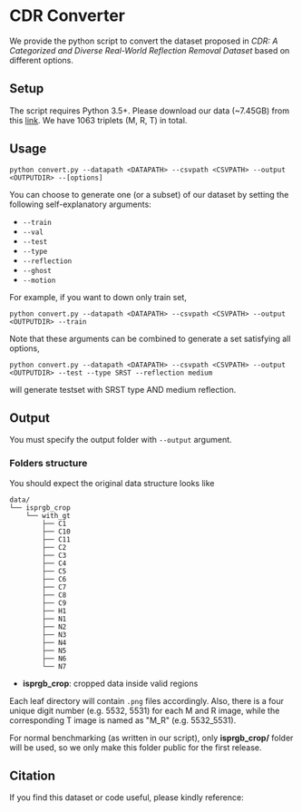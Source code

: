 # CDR Converter
We provide the python script to convert the dataset proposed in _CDR: A Categorized and Diverse Real-World Reflection Removal Dataset_ based on different options.

## Setup
The script requires Python 3.5+.
Please download our data (~7.45GB) from this [link](https://hkustconnect-my.sharepoint.com/:f:/g/personal/xhuangat_connect_ust_hk/EkjThMWOhT1EoKrK-U6l8EkB9BeKQjPNjB3mlK2omAZQIw?e=YPb48i). We have 1063 triplets (M, R, T) in total.

## Usage
```
python convert.py --datapath <DATAPATH> --csvpath <CSVPATH> --output <OUTPUTDIR> --[options]
```

You can choose to generate one (or a subset) of our dataset by setting the following self-explanatory arguments:

- ```--train```
- ```--val```
- ```--test```
- ```--type```
- ```--reflection```
- ```--ghost```
- ```--motion```

For example, if you want to down only train set,
```
python convert.py --datapath <DATAPATH> --csvpath <CSVPATH> --output <OUTPUTDIR> --train
```

Note that these arguments can be combined to generate a set satisfying all options,

```
python convert.py --datapath <DATAPATH> --csvpath <CSVPATH> --output <OUTPUTDIR> --test --type SRST --reflection medium
```

will generate testset with SRST type AND medium reflection.

## Output
You must specify the output folder with ```--output``` argument.

### Folders structure
You should expect the original data structure looks like
```
data/
└── isprgb_crop
    └── with_gt
        ├── C1
        ├── C10
        ├── C11
        ├── C2
        ├── C3
        ├── C4
        ├── C5
        ├── C6
        ├── C7
        ├── C8
        ├── C9
        ├── H1
        ├── N1
        ├── N2
        ├── N3
        ├── N4
        ├── N5
        ├── N6
        └── N7
```
- **isprgb_crop**: cropped data inside valid regions

Each leaf directory will contain ```.png``` files accordingly. Also, there is a four unique digit number (e.g. 5532, 5531) for each M and R image, while the corresponding T image is named as "M_R" (e.g. 5532_5531).

For normal benchmarking (as written in our script), only **isprgb_crop/** folder will be used, so we only make this folder public for the first release. 
<!-- However, you are also welcome to play with the original data. But please ensure that only valid region bounded by mask are valid for _T = M-R_. -->

## Citation
If you find this dataset or code useful, please kindly reference:
```

```
